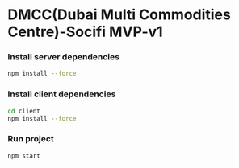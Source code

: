 # DMCC(Dubai Multi Commodities Centre)-Socifi MVP-v1

### Install server dependencies

```bash
npm install --force
```

### Install client dependencies

```bash
cd client
npm install --force
```

### Run project

```bash
npm start
```